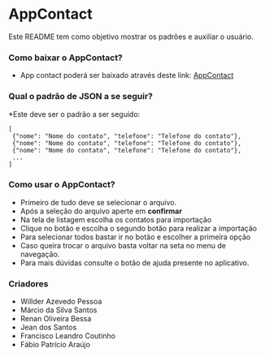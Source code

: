# AppContact #
Este README tem como objetivo mostrar os padrões e auxiliar o usuário.

### Como baixar o AppContact? ###
* App contact poderá ser baixado através deste link:
[AppContact](https://drive.google.com/drive/folders/0Bxl_FV2ytgHiVWtseVdDeEVpU2c?usp=sharing)

### Qual o padrão de JSON a se seguir? ###

*Este deve ser o padrão a ser seguido:

```
[
 {"nome": "Nome do contato", "telefone": "Telefone do contato"},
 {"nome": "Nome do contato", "telefone": "Telefone do contato"},
 {"nome": "Nome do contato", "telefone": "Telefone do contato"},
 ...
]
```

### Como usar o AppContact? ###

* Primeiro de tudo deve se selecionar o arquivo.
* Após a seleção do arquivo aperte em **confirmar**
* Na tela de listagem escolha os contatos para importação
* Clique no botão e escolha o segundo botão para realizar a importação
* Para selecionar todos bastar ir no botão e escolher a primeira opção
* Caso queira trocar o arquivo basta voltar na seta no menu de navegação.
* Para mais dúvidas consulte o botão de ajuda presente no aplicativo.

### Criadores ###

* Willder Azevedo Pessoa
* Márcio da Silva Santos
* Renan Oliveira Bessa 
* Jean dos Santos 
* Francisco Leandro Coutinho
* Fábio Patrício Araújo